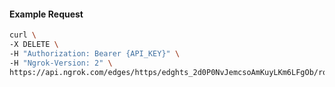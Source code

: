 <!-- Code generated for API Clients. DO NOT EDIT. -->

#### Example Request

```bash
curl \
-X DELETE \
-H "Authorization: Bearer {API_KEY}" \
-H "Ngrok-Version: 2" \
https://api.ngrok.com/edges/https/edghts_2d0P0NvJemcsoAmKuyLKm6LFgOb/routes/edghtsrt_2d0P0RDHp3U2M91h0EVYQltyMRU/ip_restriction
```
